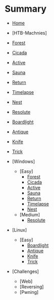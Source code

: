 # Summary

- [Home](README.md)
- [HTB-Machnies]
 - [Forest](Forest.md)
 - [Cicada](Cicada.md)
 - [Active](Active.md)
 - [Sauna](Sauna.md)
 - [Return](Return.md)
 - [Timelapse](Timelapse.md)
 - [Nest](Nest.md)
 - [Resolute](Resolute.md)
 - [Boardlight](Boardlight.md)
 - [Antique](Antique.md)
 - [Knife](Knife.md)
 - [Trick](Trick.md)
- [Windows]
  - [Easy]
    - [Forest](Forest.md)
    - [Cicada](Cicada.md)
    - [Active](Active.md)
    - [Sauna](Sauna.md)
    - [Return](Return.md)
    - [Timelapse](Timelapse.md)
    - [Nest](Nest.md)
  - [Medium]
    - [Resolute](Resolute.md)
  
- [Linux]
  - [Easy]
    - [Boardlight](Boardlight.md)
    - [Antique](Antique.md)
    - [Knife](Knife.md)
    - [Trick](Trick.md)
- [Challenges]
  - [Web]
  - [Reversing]
  - [Pwning]

